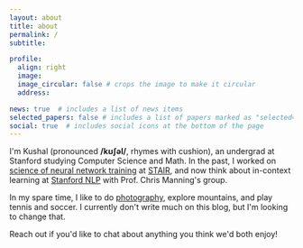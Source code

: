 ```yaml
---
layout: about
title: about
permalink: /
subtitle:  

profile:
  align: right
  image:  
  image_circular: false # crops the image to make it circular
  address: 

news: true  # includes a list of news items
selected_papers: false # includes a list of papers marked as "selected={true}"
social: true  # includes social icons at the bottom of the page
---
```


I'm Kushal (pronounced **/kʊʃəl/**, rhymes with cushion), an undergrad at Stanford studying Computer Science and Math. In the past, I worked on [science of neural network training](https://arxiv.org/abs/2312.03096) at [STAIR](https://stair.cs.stanford.edu/), and now think about in-context learning at [Stanford NLP](https://nlp.stanford.edu/) with Prof. Chris Manning's group. 

In my spare time, I like to do [photography](https://kushalthaman.tumblr.com/), explore mountains, and play tennis and soccer. I currently don't write much on this blog, but I'm looking to change that. 

Reach out if you'd like to chat about anything you think we'd both enjoy! 
